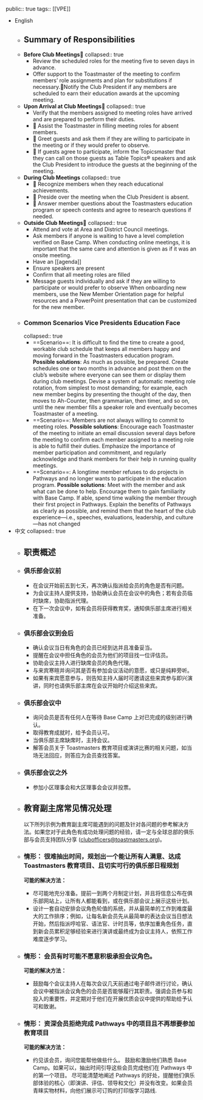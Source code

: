 public:: true
tags:: [[VPE]]

- English
	- ## Summary of Responsibilities
	- **Before Club Meetings**
	  collapsed:: true
		- Review the scheduled roles for the meeting five to seven days in advance.
		- Offer support to the Toastmaster of the meeting to confirm members’ role assignments and plan for substitutions if necessary.Notify the Club President if any members are scheduled to earn their education awards at the upcoming meeting.
	- **Upon Arrival at Club Meetings**
	  collapsed:: true
		- Verify that the members assigned to meeting roles have arrived and are prepared to perform their duties.
		-  Assist the Toastmaster in filling meeting roles for absent members.
		-  Greet guests and ask them if they are willing to participate in the meeting or if they would prefer to observe.
		-  If guests agree to participate, inform the Topicsmaster that they can call on those guests as Table Topics® speakers and ask the Club President to introduce the guests at the beginning of the meeting.
	- **During Club Meetings**
	  collapsed:: true
		-  Recognize members when they reach educational achievements.
		-  Preside over the meeting when the Club President is absent.
		-  Answer member questions about the Toastmasters education program or speech contests and agree to research  questions if needed.
	- **Outside Club Meetings**
	  collapsed:: true
		- Attend and vote at Area and District Council meetings.
		- Ask members if anyone is waiting to have a level completion verified on Base Camp. When conducting online meetings, it is important that the same care and attention is given as if it was an  onsite meeting.
		- Have an [[agenda]]
		- Ensure speakers are present
		- Confirm that all meeting roles are filled
		- Message guests individually and ask if they are willing to participate or would prefer to observe When onboarding new members, use the New Member Orientation page for helpful resources and a  PowerPoint presentation that can be customized for the new member.
	- ### Common Scenarios Vice Presidents Education Face
	  collapsed:: true
		- ==Scenario==: It is difficult to find the time to create a good, workable club schedule that keeps all 
		  members happy and moving forward in the Toastmasters education program.
		  **Possible solutions**: As much as possible, be prepared. Create schedules one or two months in advance and 
		  post them on the club’s website where everyone can see them or display them during club 
		  meetings.
		   Devise a system of automatic meeting role rotation, from simplest to most demanding; for 
		  example, each new member begins by presenting the thought of the day, then moves to 
		  Ah-Counter, then grammarian, then timer, and so on, until the new member fills a speaker 
		  role and eventually becomes Toastmaster of a meeting.
		- ==Scenario==: Members are not always willing to commit to meeting roles.
		  **Possible solutions**: Encourage each Toastmaster of the meeting to initiate an email discussion several days  before the meeting to confirm each member assigned to a meeting role is able to fulfill  their duties. Emphasize the importance of member participation and commitment, and  regularly acknowledge and thank members for their help in running quality meetings.
		- ==Scenario==: A longtime member refuses to do projects in Pathways and no longer wants to participate 
		  in the education program.
		  **Possible solutions**: Meet with the member and ask what can be done to help. Encourage them to gain  familiarity with Base Camp. If able, spend time walking the member through their first  project in Pathways. Explain the benefits of Pathways as clearly as possible, and remind  them that the heart of the club experience—i.e., speeches, evaluations, leadership, and  culture—has not changed
- 中文
  collapsed:: true
	- ## 职责概述
	- ### 俱乐部会议前
	  
	  *   在会议开始前五到七天，再次确认指派给会员的角色是否有问题。
	  *   为会议主持人提供支持，协助确认会员在会议中的角色；若有会员临时缺席，协助指派代理。
	  *   在下一次会议中，如有会员将获得教育奖，通知俱乐部主席进行相关准备。
	- ### 俱乐部会议到会后
	  
	  *   确认会议当日有角色的会员已经到达并且准备妥当。
	  *   提醒在会议中担任角色的会员为他们的项目找一位评估员。
	  *   协助会议主持人进行缺席会员的角色代理。
	  *   与来宾寒暄并询问其是否有参加会议活动的意愿，或只是纯粹旁听。
	  *   如果有来宾愿意参与，则告知主持人届时可邀请这些来宾参与即兴演讲，同时也请俱乐部主席在会议开始时介绍这些来宾。
	- ### 俱乐部会议中
	  
	  *   询问会员是否有任何人在等待 Base Camp 上对已完成的级别进行确认。
	  *   取得教育成就时，给予会员认可。
	  *   当俱乐部主席缺席时，主持会议。
	  *   解答会员关于 Toastmasters 教育项目或演讲比赛的相关问题，如当场无法回应，则答应为会员查找答案。
	- ### 俱乐部会议之外
	  
	  *   参加小区理事会和大区理事会会议并投票。
	- ## 教育副主席常见情况处理
	  
	  以下所列示例为教育副主席可能遇到的问题及针对各问题的参考解决方法。如果您对于此角色有成功处理问题的经验，请一定与全球总部的俱乐部与会员支持团队分享 (clubofficers@toastmasters.org)。
	- ### 情形： 很难抽出时间，规划出一个能让所有人满意、达成 Toastmasters 教育项目、且切实可行的俱乐部日程规划
	  
	  **可能的解决方法：** 
	  
	  *   尽可能地充分准备。提前一到两个月制定计划，并且将信息公布在俱乐部网站上，让所有人都能看到，或在俱乐部会议上展示这些计划。
	  *   设计一套自动安排会议角色轮值的系统，并从最简单的工作到难度最大的工作排序；例如，让每名新会员先从最简单的表达会议当日想法开始，然后指派哼哈官、语法官、计时员等，依序加重角色任务，直到新会员累积足够经验来进行演讲或最终成为会议主持人，依照工作难度逐步学习。
	- ### 情形： 会员有时可能不愿意积极承担会议角色。
	  
	  **可能的解决方法：**
	  
	  *   鼓励每个会议主持人在每次会议几天前通过电子邮件进行讨论，确认会议中被指派会议角色的会员是否能够履行其职责。强调会员参与和投入的重要性，并定期对于他们在开展优质会议中提供的帮助给予认可和致谢。
	- ### 情形： 资深会员拒绝完成 Pathways 中的项目且不再想要参加教育项目
	  
	  **可能的解决方法：**
	  
	  *   约见该会员，询问您能帮他做些什么。 鼓励和激励他们熟悉 Base Camp。如果可以，抽出时间引导这些会员完成他们在 Pathways 中的第一个项目。 尽可能清楚地阐述 Pathways 的好处，提醒他们俱乐部体验的核心（即演讲、评估、领导和文化）并没有改变。如果会员青睐实物材料，向他们展示可订购的打印版学习路线.